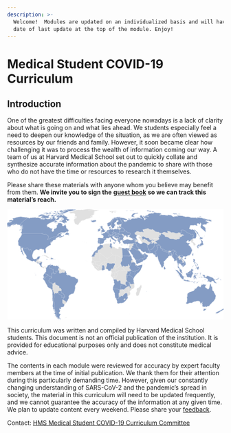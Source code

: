 ```yaml
---
description: >-
  Welcome!  Modules are updated on an individualized basis and will have their
  date of last update at the top of the module. Enjoy!
---
```


# Medical Student COVID-19 Curriculum

## Introduction

One of the greatest difficulties facing everyone nowadays is a lack of clarity about what is going on and what lies ahead.  We students especially feel a need to deepen our knowledge of the situation, as we are often viewed as resources by our friends and family.  However, it soon became clear how challenging it was to process the wealth of information coming our way.  A team of us at Harvard Medical School set out to quickly collate and synthesize accurate information about the pandemic to share with those who do not have the time or resources to research it themselves. 

Please share these materials with anyone whom you believe may benefit from them.  **We invite you to sign the** [**guest book**](https://docs.google.com/forms/d/e/1FAIpQLSdDgCyBO-l7qsamNhbEPznxhaDetC-dFBd4W5Tu5WC4zBWC6g/viewform) **so we can track this material’s reach.**

![As of May 20, visitors from 109 countries \(blue\) have signed the guest book!](.gitbook/assets/5.20-curriculum-map.png)

This curriculum was written and compiled by Harvard Medical School students.  This document is not an official publication of the institution.  It is provided for educational purposes only and does not constitute medical advice.

The contents in each module were reviewed for accuracy by expert faculty members at the time of initial publication.  We thank them for their attention during this particularly demanding time. However, given our constantly changing understanding of SARS-CoV-2 and the pandemic’s spread in society, the material in this curriculum will need to be updated frequently, and we cannot guarantee the accuracy of the information at any given time.  We plan to update content every weekend.  Please share your [feedback](https://docs.google.com/forms/d/e/1FAIpQLSdZGYWkx5AVaYUIxCwvQmI75Vu6jVOHkinhDHr_XbrQq4WMTg/viewform).

Contact: [HMS Medical Student COVID-19 Curriculum Committee](mailto:medicalstudentcovidcurriculum@gmail.com)

